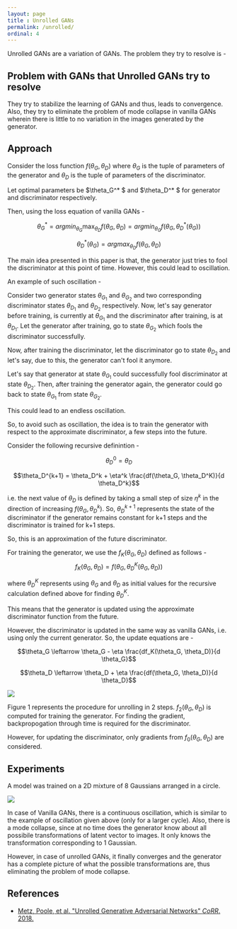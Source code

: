 ```yaml
---
layout: page
title : Unrolled GANs
permalink: /unrolled/
ordinal: 4
---
```


Unrolled GANs are a variation of GANs. The problem they try to resolve is -

## Problem with GANs that Unrolled GANs try to resolve

They try to stabilize the learning of GANs and thus, leads to convergence. Also, they try to eliminate the problem of mode collapse in vanilla GANs wherein there is little to no variation in the images generated by the generator.

## Approach

Consider the loss function $f(\theta_G, \theta_D)$ where $\theta_G$ is the tuple of parameters of the generator and $\theta_D$ is the tuple of parameters of the discriminator.

Let optimal parameters be $\theta_G^* $ and $\theta_D^* $ for generator and discriminator respectively.

Then, using the loss equation of vanilla GANs -

$$\theta_G^* = argmin_{\theta_G} \max_{\theta_D} f(\theta_G, \theta_D) = argmin_{\theta_G} f(\theta_G, \theta_D^* (\theta_G))$$

$$\theta_D^*(\theta_G) = argmax_{\theta_D} f(\theta_G, \theta_D)$$

The main idea presented in this paper is that, the generator just tries to fool the discriminator at this point of time. However, this could lead to oscillation.

An example of such oscillation -

   Consider two generator states $\theta_{G_1}$ and $\theta_{G_2}$ and two corresponding discriminator states $\theta_{D_1}$ and $\theta_{D_2}$ respectively. Now, let's say generator before training, is currently at $\theta_{G_1}$ and the discriminator after training, is at $\theta_{D_1}$. Let the generator after training, go to state $\theta_{G_2}$ which fools the discriminator successfully.

   Now, after training the discriminator, let the discriminator go to state $\theta_{D_2}$ and let's say, due to this, the generator can't fool it anymore.

   Let's say that generator at state $\theta_{G_1}$ could successfully fool discriminator at state $\theta_{D_2}$. Then, after training the generator again, the generator could go back to state $\theta_{G_1}$ from state $\theta_{G_2}$.

   This could lead to an endless oscillation.

So, to avoid such as oscillation, the idea is to train the generator with respect to the approximate discriminator, a few steps into the future.

Consider the following recursive definintion -

$$\theta_D^0 = \theta_D$$

$$\theta_D^{k+1} = \theta_D^k + \eta^k \frac{df(\theta_G, \theta_D^K)}{d \theta_D^k}$$

i.e. the next value of $\theta_D$ is defined by taking a small step of size $\eta^k$ in the direction of increasing $f(\theta_G, \theta_D^k)$. So, $\theta_D^{k+1}$ represents the state of the discriminator if the generator remains constant for k+1 steps and the discriminator is trained for k+1 steps.

So, this is an approximation of the future discriminator.

For training the generator, we use the $f_K(\theta_G, \theta_D)$ defined as follows -
$$f_K(\theta_G, \theta_D) = f(\theta_G, \theta_D^K(\theta_G, \theta_D))$$

where $\theta_D^K$ represents using $\theta_G$ and $\theta_D$ as initial values for the recursive calculation defined above for finding $\theta_D^K$.

This means that the generator is updated using the approximate discriminator function from the future.

However, the discriminator is updated in the same way as vanilla GANs, i.e. using only the current generator. So, the update equations are -

$$\theta_G \leftarrow \theta_G - \eta \frac{df_K(\theta_G, \theta_D)}{d \theta_G}$$

$$\theta_D \leftarrow \theta_D + \eta \frac{df(\theta_G, \theta_D)}{d \theta_D}$$

![]({{site.baseurl}}/images/unrolled_gans_proc.png)

Figure 1 represents the procedure for unrolling in 2 steps. $f_2(\theta_G, \theta_D)$ is computed for training the generator. For finding the gradient, backpropogation through time is required for the discriminator.

However, for updating the discriminator, only gradients from $f_0(\theta_G, \theta_D)$ are considered.

## Experiments

A model was trained on a 2D mixture of 8 Gaussians arranged in a circle.

![]({{site.baseurl}}/images/unrolled_gans_result.png)

In case of Vanilla GANs, there is a continuous oscillation, which is similar to the example of oscillation given above (only for a larger cycle). Also, there is a mode collapse, since at no time does the generator know about all possibile transformations of latent vector to images. It only knows the transformation corresponding to 1 Gaussian.

However, in case of unrolled GANs, it finally converges and the generator has a complete picture of what the possible transformations are, thus eliminating the problem of mode collapse.

## References

- [Metz, Poole, et al. "Unrolled Generative Adversarial Networks" *CoRR*. 2018.](https://arxiv.org/pdf/1611.02163.pdf)
